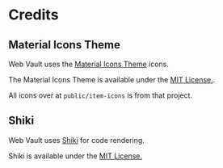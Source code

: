 # Credits

## Material Icons Theme
Web Vault uses the
[Material Icons Theme](https://github.com/PKief/vscode-material-icon-theme)
icons.

The Material Icons Theme is available under the
[MIT License.](./Material-Icons-LICENSE.md).

All icons over at `public/item-icons` is from that project.

## Shiki
Web Vault uses [Shiki](https://github.com/shikijs/shiki) for code rendering.

Shiki is available under the [MIT License.](./Shiki-LICENSE.md)
